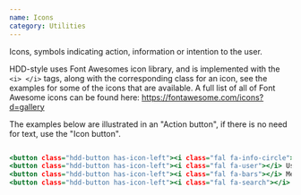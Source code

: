 ```yaml
---
name: Icons
category: Utilities
---
```

Icons, symbols indicating action, information or intention to the user. 

HDD-style uses Font Awesomes icon library, and is implemented with the `<i> </i>` tags, along with the corresponding class for an icon, see the examples for some of the icons that are available. A full list of all of Font Awesome icons can be found here: https://fontawesome.com/icons?d=gallery

The examples below are illustrated in an "Action button", if there is no need for text, use the "Icon button". 

```icons.html

<button class="hdd-button has-icon-left"><i class="fal fa-info-circle"></i> Info Icon</button>
<button class="hdd-button has-icon-left"><i class="fal fa-user"></i> User Icon</button>
<button class="hdd-button has-icon-left"><i class="fal fa-bars"></i> Menubar Icon</button>
<button class="hdd-button has-icon-left"><i class="fal fa-search"></i> Search Icon</button>

```